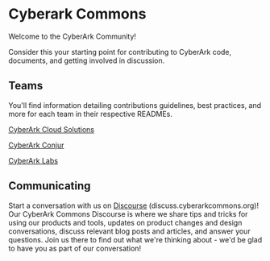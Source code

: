 # Cyberark Commons
Welcome to the CyberArk Community!

Consider this your starting point for contributing to CyberArk code, documents, and getting involved
in discussion.

## Teams
You'll find information detailing contributions guidelines, best practices, and more for each team
in their respective READMEs.

[CyberArk Cloud Solutions](/Cloud/README.md)

[CyberArk Conjur](/Conjur/README.md)

[CyberArk Labs](/Labs/README.md)

## Communicating
Start a conversation with us on  [Discourse](https://discuss.cyberarkcommons.org/)
(discuss.cyberarkcommons.org)! Our CyberArk Commons Discourse is where we share tips and tricks for
using our products and tools, updates on product changes and design conversations, discuss relevant
blog posts and articles, and answer your questions. Join us there to find out what we're thinking
about - we'd be glad to have you as part of our conversation! 
